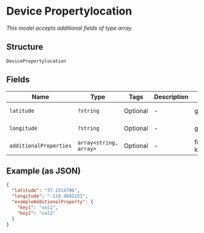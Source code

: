 
# Device Propertylocation

*This model accepts additional fields of type array.*

## Structure

`DevicePropertylocation`

## Fields

| Name | Type | Tags | Description | Getter | Setter |
|  --- | --- | --- | --- | --- | --- |
| `latitude` | `?string` | Optional | - | getLatitude(): ?string | setLatitude(?string latitude): void |
| `longitude` | `?string` | Optional | - | getLongitude(): ?string | setLongitude(?string longitude): void |
| `additionalProperties` | `array<string, array>` | Optional | - | findAdditionalProperty(string key): array | additionalProperty(string key, array value): void |

## Example (as JSON)

```json
{
  "latitude": "37.2314796",
  "longitude": "-119.4692153",
  "exampleAdditionalProperty": {
    "key1": "val1",
    "key2": "val2"
  }
}
```

